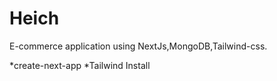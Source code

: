 # Heich

E-commerce application using NextJs,MongoDB,Tailwind-css.

*create-next-app
*Tailwind Install
